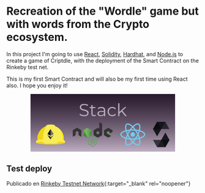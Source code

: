 # Recreation of the "Wordle" game but with words from the Crypto ecosystem.

In this project I'm going to use [React](https://reactjs.org/), [Solidity](https://soliditylang.org/), [Hardhat](https://hardhat.org/), and [Node.js](https://nodejs.org/) to create a game of Criptdle, with the deployment of the Smart Contract on
the Rinkeby test net.

This is my first Smart Contract and will also be my first time using React also. I hope you enjoy it!

<p align="center"><img src='/readmeimg/banner-github.png' width="75%" height="75%" ></p>

## Test deploy
Publicado en [Rinkeby Testnet Network](https://rinkeby.etherscan.io/address/0x155CA8604B3C2258815c7a7BCc6548ec2885Ac63){:target="_blank" rel="noopener"}
